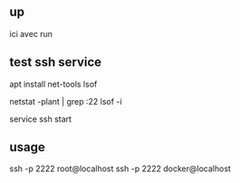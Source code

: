 ## up

ici avec run


## test ssh service

apt install net-tools lsof

netstat -plant | grep :22
lsof -i

service ssh start

## usage

ssh -p 2222 root@localhost
ssh -p 2222 docker@localhost

